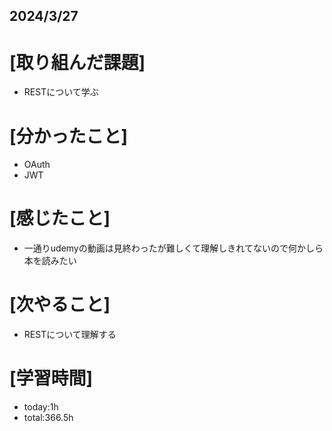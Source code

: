 ## 2024/3/27

# [取り組んだ課題]
- RESTについて学ぶ
# [分かったこと]
- OAuth
- JWT
# [感じたこと]  
- 一通りudemyの動画は見終わったが難しくて理解しきれてないので何かしら本を読みたい
# [次やること]
- RESTについて理解する
# [学習時間]
- today:1h 
- total:366.5h
